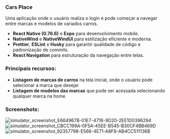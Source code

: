 ### Cars Place

Uma aplicação onde o usuário realiza o login e pode começar a navegar entre marcas e modelos de variados carros.

- **React Native (0.76.6)** e **Expo** para desenvolvimento mobile.
- **NativeWind** e **NativeWindUI** para estilização eficiente e moderna.
- **Prettier**, **ESLint** e **Husky** para garantir qualidade de código e padronização de commits.
- **React Navigation** para estruturação da navegação entre telas.

### Principais recursos:

- **Listagem de marcas de carros** na tela inicial, onde o usuário pode selecionar a marca que desejar
- **Listagem de modelos das marcas** que pode ser acessada selecionando qualquer marca na home

### Screenshots:


![simulator_screenshot_E664967B-01E7-4716-9D20-2EE1D0396294](https://github.com/user-attachments/assets/5a9d2414-96d4-4189-924c-0149b722159a)
![simulator_screenshot_CBCC199A-0F5A-45EE-B545-B30CF4BB469D](https://github.com/user-attachments/assets/6130d382-9277-4ce1-b7a5-c02e1a872a45)
![simulator_screenshot_92357798-E566-4E71-A8F8-AB4CC511136B](https://github.com/user-attachments/assets/c516a2ce-463e-4ab9-8a83-f798e915491d)

